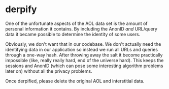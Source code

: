 derpify
=============

One of the unfortunate aspects of the AOL data set is the amount of personal information it contains. By including the AnonID *and* URL/query data it became possible to determine the identity of some users.

Obviously, we don't want that in our codebase. We don't actually need the identifying data in our application so instead we run all URLs and queries through a one-way hash. After throwing away the salt it become practically impossible (like, really really hard, end of the universe hard). This keeps the sessions and AnonID (which can pose some interesting algorithm problems later on) without all the privacy problems.

Once derpified, please delete the original AOL and interstitial data.
